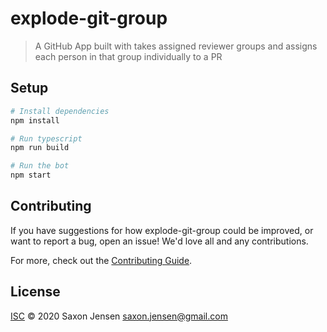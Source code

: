 # explode-git-group

> A GitHub App built with takes assigned reviewer groups and assigns each person in that group individually to a PR

## Setup

```sh
# Install dependencies
npm install

# Run typescript
npm run build

# Run the bot
npm start
```

## Contributing

If you have suggestions for how explode-git-group could be improved, or want to report a bug, open an issue! We'd love all and any contributions.

For more, check out the [Contributing Guide](CONTRIBUTING.md).

## License

[ISC](LICENSE) © 2020 Saxon Jensen <saxon.jensen@gmail.com>
